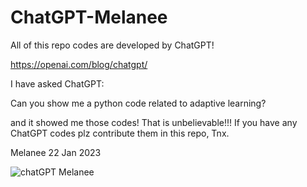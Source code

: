 # ChatGPT-Melanee

All of this repo codes are developed by ChatGPT!

https://openai.com/blog/chatgpt/


I have asked ChatGPT: 

Can you show me a python code related to adaptive learning?

and it showed me those codes! That is unbelievable!!!
If you have any ChatGPT codes plz contribute them in this repo, Tnx.


Melanee
22 Jan 2023


![chatGPT Melanee](https://user-images.githubusercontent.com/74653444/213935546-044db5c2-9e66-45f0-b176-90b49a8031d3.jpg)
